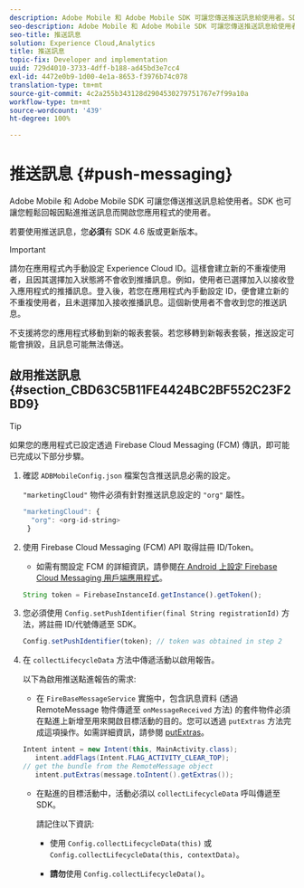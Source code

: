 ```yaml
---
description: Adobe Mobile 和 Adobe Mobile SDK 可讓您傳送推送訊息給使用者。SDK 也可讓您輕鬆回報因點進推送訊息而開啟您應用程式的使用者。
seo-description: Adobe Mobile 和 Adobe Mobile SDK 可讓您傳送推送訊息給使用者。SDK 也可讓您輕鬆回報因點進推送訊息而開啟您應用程式的使用者。
seo-title: 推送訊息
solution: Experience Cloud,Analytics
title: 推送訊息
topic-fix: Developer and implementation
uuid: 729d4010-3733-4dff-b188-ad45bd3e7cc4
exl-id: 4472e0b9-1d00-4e1a-8653-f3976b74c078
translation-type: tm+mt
source-git-commit: 4c2a255b343128d2904530279751767e7f99a10a
workflow-type: tm+mt
source-wordcount: '439'
ht-degree: 100%

---
```


# 推送訊息 {#push-messaging}

Adobe Mobile 和 Adobe Mobile SDK 可讓您傳送推送訊息給使用者。SDK 也可讓您輕鬆回報因點進推送訊息而開啟您應用程式的使用者。

若要使用推送訊息，您&#x200B;**必須**&#x200B;有 SDK 4.6 版或更新版本。

>[!IMPORTANT]
>
>請勿在應用程式內手動設定 Experience Cloud ID。這樣會建立新的不重複使用者，且因其選擇加入狀態將不會收到推播訊息。例如，使用者已選擇加入以接收登入應用程式的推播訊息。登入後，若您在應用程式內手動設定 ID，便會建立新的不重複使用者，且未選擇加入接收推播訊息。這個新使用者不會收到您的推送訊息。
>
>不支援將您的應用程式移動到新的報表套裝。若您移轉到新報表套裝，推送設定可能會損毀，且訊息可能無法傳送。

## 啟用推送訊息 {#section_CBD63C5B11FE4424BC2BF552C23F2BD9}

>[!TIP]
>
>如果您的應用程式已設定透過 Firebase Cloud Messaging (FCM) 傳訊，即可能已完成以下部分步驟。

1. 確認 `ADBMobileConfig.json` 檔案包含推送訊息必需的設定。

   `"marketingCloud"` 物件必須有針對推送訊息設定的 `"org"` 屬性。

   ```js
   "marketingCloud": { 
     "org": <org-id-string> 
    }
   ```

1. 使用 Firebase Cloud Messaging (FCM) API 取得註冊 ID/Token。

   * 如需有關設定 FCM 的詳細資訊，請參閱[在 Android 上設定 Firebase Cloud Messaging 用戶端應用程式](https://firebase.google.com/docs/cloud-messaging/android/client)。

   ```js
   String token = FirebaseInstanceId.getInstance().getToken();
   ```

1. 您必須使用 `Config.setPushIdentifier(final String registrationId)` 方法，將註冊 ID/代號傳遞至 SDK。

   ```js
   Config.setPushIdentifier(token); // token was obtained in step 2
   ```

1. 在 `collectLifecycleData` 方法中傳遞活動以啟用報告。

   以下為啟用推送點進報告的需求:

   * 在 `FireBaseMessageService` 實施中，包含訊息資料 (透過 RemoteMessage 物件傳遞至 `onMessageReceived` 方法) 的套件物件必須在點進上新增至用來開啟目標活動的目的。您可以透過 `putExtras` 方法完成這項操作。如需詳細資訊，請參閱 [putExtras](https://developer.android.com/reference/android/content/Intent.html#putExtras(android.os.Bundle))。

   ```java
   Intent intent = new Intent(this, MainActivity.class);
      intent.addFlags(Intent.FLAG_ACTIVITY_CLEAR_TOP);
   // get the bundle from the RemoteMessage object
      intent.putExtras(message.toIntent().getExtras());
   ```

   * 在點進的目標活動中，活動必須以 `collectLifecycleData` 呼叫傳遞至 SDK。

      請記住以下資訊:

      * 使用 `Config.collectLifecycleData(this)` 或 `Config.collectLifecycleData(this, contextData)`。

      * **請勿**&#x200B;使用 `Config.collectLifecycleData()`。
